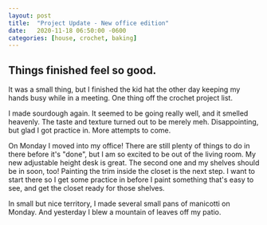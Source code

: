 ```yaml
---
layout: post
title:  "Project Update - New office edition"
date:   2020-11-18 06:50:00 -0600
categories: [house, crochet, baking] 
---
```


## Things finished feel so good.

It was a small thing, but I finished the kid hat the other day keeping my hands busy while in a meeting. One thing off the crochet project list. 

I made sourdough again. It seemed to be going really well, and it smelled heavenly. The taste and texture turned out to be merely meh. Disappointing, but glad I got practice in. More attempts to come. 

On Monday I moved into my office! There are still plenty of things to do in there before it's "done", but I am so excited to be out of the living room. My new adjustable height desk is great. The second one and my shelves should be in soon, too! Painting the trim inside the closet is the next step. I want to start there so I get some practice in before I paint something that's easy to see, and get the closet ready for those shelves. 

In small but nice territory, I made several small pans of manicotti on Monday. And yesterday I blew a mountain of leaves off my patio.

